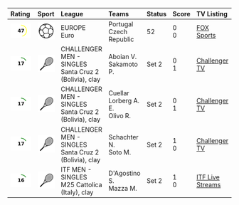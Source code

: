 | Rating                                                                                                                                 | Sport                                                                                                        | League                                                   | Teams                             | Status   | Score   | TV Listing                                                                               |
|:---------------------------------------------------------------------------------------------------------------------------------------|:-------------------------------------------------------------------------------------------------------------|:---------------------------------------------------------|:----------------------------------|:---------|:--------|:-----------------------------------------------------------------------------------------|
| <img src="https://raw.githubusercontent.com/BlakeDuncan25/Donut-SVG-Ratings/bac4e4a278175106499642192132b1786a9aec38/47.svg" alt="47"> | <img src="https://raw.githubusercontent.com/BlakeDuncan25/Donut-SVG-Ratings/master/soccer.png" alt="Soccer"> | EUROPE<br>Euro                                           | Portugal<br>Czech Republic        | 52       | 0<br>0  | <a href="https://www.foxsports.com/live">FOX Sports</a>                                  |
| <img src="https://raw.githubusercontent.com/BlakeDuncan25/Donut-SVG-Ratings/bac4e4a278175106499642192132b1786a9aec38/17.svg" alt="17"> | <img src="https://raw.githubusercontent.com/BlakeDuncan25/Donut-SVG-Ratings/master/tennis.png" alt="Tennis"> | CHALLENGER MEN - SINGLES<br>Santa Cruz 2 (Bolivia), clay | Aboian V.<br>Sakamoto P.          | Set 2    | 0<br>1  | <a href="https://www.atptour.com/en/atp-challenger-tour/challenger-tv">Challenger TV</a> |
| <img src="https://raw.githubusercontent.com/BlakeDuncan25/Donut-SVG-Ratings/bac4e4a278175106499642192132b1786a9aec38/17.svg" alt="17"> | <img src="https://raw.githubusercontent.com/BlakeDuncan25/Donut-SVG-Ratings/master/tennis.png" alt="Tennis"> | CHALLENGER MEN - SINGLES<br>Santa Cruz 2 (Bolivia), clay | Cuellar Lorberg A. E.<br>Olivo R. | Set 2    | 0<br>1  | <a href="https://www.atptour.com/en/atp-challenger-tour/challenger-tv">Challenger TV</a> |
| <img src="https://raw.githubusercontent.com/BlakeDuncan25/Donut-SVG-Ratings/bac4e4a278175106499642192132b1786a9aec38/17.svg" alt="17"> | <img src="https://raw.githubusercontent.com/BlakeDuncan25/Donut-SVG-Ratings/master/tennis.png" alt="Tennis"> | CHALLENGER MEN - SINGLES<br>Santa Cruz 2 (Bolivia), clay | Schachter N.<br>Soto M.           | Set 2    | 1<br>0  | <a href="https://www.atptour.com/en/atp-challenger-tour/challenger-tv">Challenger TV</a> |
| <img src="https://raw.githubusercontent.com/BlakeDuncan25/Donut-SVG-Ratings/bac4e4a278175106499642192132b1786a9aec38/16.svg" alt="16"> | <img src="https://raw.githubusercontent.com/BlakeDuncan25/Donut-SVG-Ratings/master/tennis.png" alt="Tennis"> | ITF MEN - SINGLES<br>M25 Cattolica (Italy), clay         | D'Agostino S.<br>Mazza M.         | Set 2    | 1<br>0  | <a href="https://live.itftennis.com/en/live-streams/">ITF Live Streams</a>               |